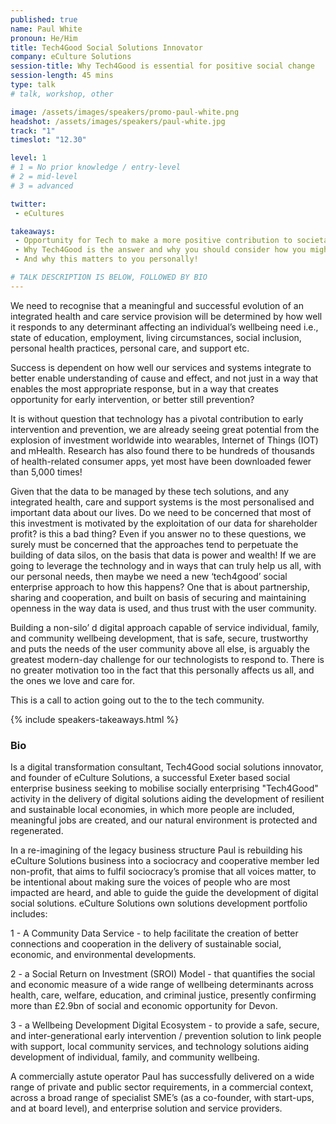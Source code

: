 ```yaml
---
published: true
name: Paul White
pronoun: He/Him
title: Tech4Good Social Solutions Innovator
company: eCulture Solutions
session-title: Why Tech4Good is essential for positive social change
session-length: 45 mins
type: talk
# talk, workshop, other

image: /assets/images/speakers/promo-paul-white.png
headshot: /assets/images/speakers/paul-white.jpg
track: "1"
timeslot: "12.30"

level: 1
# 1 = No prior knowledge / entry-level
# 2 = mid-level
# 3 = advanced

twitter:
 - eCultures

takeaways:
 - Opportunity for Tech to make a more positive contribution to societal development
 - Why Tech4Good is the answer and why you should consider how you might contribute
 - And why this matters to you personally!

# TALK DESCRIPTION IS BELOW, FOLLOWED BY BIO
---
```


We need to recognise that a meaningful and successful evolution of an integrated health and care service provision will be determined by how well it responds to any determinant affecting an individual’s wellbeing need i.e., state of education, employment, living circumstances, social inclusion, personal health practices, personal care, and support etc. 

Success is dependent on how well our services and systems integrate to better enable understanding of cause and effect, and not just in a way that enables the most appropriate response, but in a way that creates opportunity for early intervention, or better still prevention?

It is without question that technology has a pivotal contribution to early intervention and prevention, we are already seeing great potential from the explosion of investment worldwide into wearables, Internet of Things (IOT) and mHealth. Research has also found there to be hundreds of thousands of health-related consumer apps, yet most have been downloaded fewer than 5,000 times!

Given that the data to be managed by these tech solutions, and any integrated health, care and support systems is the most personalised and important data about our lives. Do we need to be concerned that most of this investment is motivated by the exploitation of our data for shareholder profit? is this a bad thing? Even if you answer no to these questions, we surely must be concerned that the approaches tend to perpetuate the building of data silos, on the basis that data is power and wealth!
If we are going to leverage the technology and in ways that can truly help us all, with our personal needs, then maybe we need a new ‘tech4good’ social enterprise approach to how this happens? One that is about partnership, sharing and cooperation, and built on basis of securing and maintaining openness in the way data is used, and thus trust with the user community.

Building a non-silo’ d digital approach capable of service individual, family, and community wellbeing development, that is safe, secure, trustworthy and puts the needs of the user community above all else, is arguably the greatest modern-day challenge for our technologists to respond to. There is no greater motivation too in the fact that this personally affects us all, and the ones we love and care for.

This is a call to action going out to the to the tech community.

{% include speakers-takeaways.html %}

<h3>Bio</h3>

Is a digital transformation consultant, Tech4Good social solutions innovator, and founder of eCulture Solutions, a successful Exeter based social enterprise business seeking to mobilise socially enterprising "Tech4Good" activity in the delivery of digital solutions aiding the development of resilient and sustainable local economies, in which more people are included, meaningful jobs are created, and our natural environment is protected and regenerated.

In a re-imagining of the legacy business structure Paul is rebuilding his eCulture Solutions business into a sociocracy and cooperative member led non-profit, that aims to fulfil sociocracy’s promise that all voices matter, to be intentional about making sure the voices of people who are most impacted are heard, and able to guide the guide the development of digital social solutions. eCulture Solutions own solutions development portfolio includes:

1 - A Community Data Service - to help facilitate the creation of better connections and cooperation in the delivery of sustainable social, economic, and environmental developments.

2 - a Social Return on Investment (SROI) Model - that quantifies the social and economic measure of a wide range of wellbeing determinants across health, care, welfare, education, and criminal justice, presently confirming more than £2.9bn of social and economic opportunity for Devon.

3 - a Wellbeing Development Digital Ecosystem - to provide a safe, secure, and inter-generational early intervention / prevention solution to link people with support, local community services, and technology solutions aiding development of individual, family, and community wellbeing.

A commercially astute operator Paul has successfully delivered on a wide range of private and public sector requirements, in a commercial context, across a broad range of specialist SME’s (as a co-founder, with start-ups, and at board level), and enterprise solution and service providers.